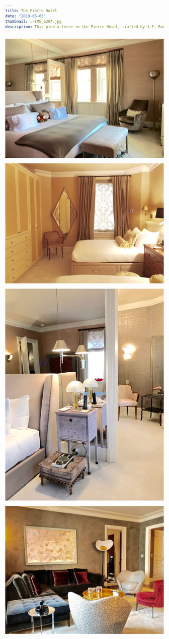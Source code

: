 ```yaml
---
title: The Pierre Hotel
date: "2019-05-05"
thumbnail: ./IMG_6204.jpg
description: This pied-à-terre in the Pierre Hotel, crafted by J.F. Roesemann Builders, shines with rich and varied textures.  Custom plaster crown mouldings elevate the rooms, Venetian Plaster walls create warmth and high-gloss cabinetry pops with a bold cherry color. This project was brought to fruition by an all-female management and design team.   Our direct and open communication with the Brazil-based design team and client made this project run smoothly to create an international home away from home. This is one of several custom homes we have recently created for internationally based clients.
---
```


![Clean lines](./IMG_62111.jpg)

![Clean lines](./IMG_62561.jpg)

![Clean lines](./IMG_62371.jpg)

![Clean lines](./IMG_62102.jpg)

